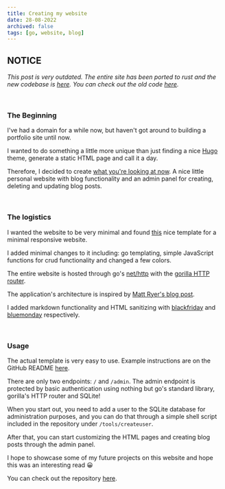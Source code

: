 ```yaml
---
title: Creating my website
date: 28-08-2022
archived: false
tags: [go, website, blog]
---
```


## NOTICE

_This post is very outdated. The entire site has been ported to rust and the new
codebase is [here](https://github.com/vilhelmbergsoe/site). You can check out
the old code [here](https://github.com/vilhelmbergsoe/sb)._

<br/>

### The Beginning

I've had a domain for a while now, but haven't got around to building a
portfolio site until now.

I wanted to do something a little more unique than just finding a nice
[Hugo](https://gohugo.io/) theme, generate a static HTML page and call it a day.

Therefore, I decided to create [what you're looking at
now](https://github.com/vilhelmbergsoe/sb/). A nice little personal website with
blog functionality and an admin panel for creating, deleting and updating blog
posts.

<br/>

### The logistics

I wanted the website to be very minimal and found [this](https://minwiz.com/)
nice template for a minimal responsive website.

I added minimal changes to it including: go templating, simple JavaScript
functions for crud functionality and changed a few colors.

The entire website is hosted through go's
[net/http](https://pkg.go.dev/net/http/) with the [gorilla HTTP
router](https://github.com/gorilla/mux/).

The application's architecture is inspired by [Matt Ryer's blog
post](https://pace.dev/blog/2018/05/09/how-I-write-http-services-after-eight-years.html).

I added markdown functionality and HTML sanitizing with
[blackfriday](https://github.com/russross/blackfriday/) and
[bluemonday](https://github.com/microcosm-cc/bluemonday) respectively.

<br/>

### Usage

The actual template is very easy to use. Example instructions are on the GitHub
README [here](https://github.com/vilhelmbergsoe/sb/).

There are only two endpoints: `/` and `/admin`. The admin endpoint is protected
by basic authentication using nothing but go's standard library, gorilla's HTTP
router and SQLite!

When you start out, you need to add a user to the SQLite database for
administration purposes, and you can do that through a simple shell script
included in the repository under `/tools/createuser`.

After that, you can start customizing the HTML pages and creating blog posts
through the admin panel.

I hope to showcase some of my future projects on this website and hope this was
an interesting read 😀

You can check out the repository [here](https://github.com/vilhelmbergsoe/sb/).
